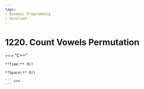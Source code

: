 ```yaml
---
tags:
- Dynamic Programming
- Unsolved
---
```



# 1220. Count Vowels Permutation

=== "C++"

    **Time:** O()

    **Space:** O()

    ``` c++
    ```